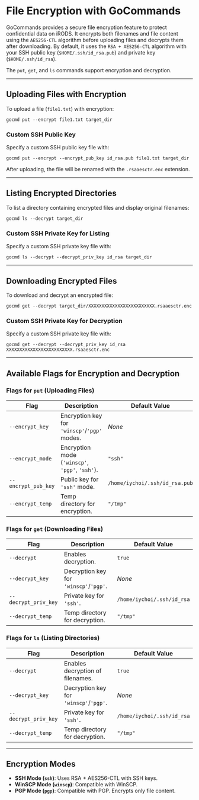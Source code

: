 # File Encryption with GoCommands

GoCommands provides a secure file encryption feature to protect confidential data on iRODS. It encrypts both filenames and file content using the `AES256-CTL` algorithm before uploading files and decrypts them after downloading. By default, it uses the `RSA + AES256-CTL` algorithm with your SSH public key (`$HOME/.ssh/id_rsa.pub`) and private key (`$HOME/.ssh/id_rsa`).

The `put`, `get`, and `ls` commands support encryption and decryption.

---

## Uploading Files with Encryption

To upload a file (`file1.txt`) with encryption:
```
gocmd put --encrypt file1.txt target_dir
```

### Custom SSH Public Key
Specify a custom SSH public key file with:
```
gocmd put --encrypt --encrypt_pub_key id_rsa.pub file1.txt target_dir
```

After uploading, the file will be renamed with the `.rsaaesctr.enc` extension.

---

## Listing Encrypted Directories

To list a directory containing encrypted files and display original filenames:
```
gocmd ls --decrypt target_dir
```

### Custom SSH Private Key for Listing
Specify a custom SSH private key file with:
```
gocmd ls --decrypt --decrypt_priv_key id_rsa target_dir
```

---

## Downloading Encrypted Files

To download and decrypt an encrypted file:
```
gocmd get --decrypt target_dir/XXXXXXXXXXXXXXXXXXXXXXXXX.rsaaesctr.enc
```

### Custom SSH Private Key for Decryption
Specify a custom SSH private key file with:
```
gocmd get --decrypt --decrypt_priv_key id_rsa XXXXXXXXXXXXXXXXXXXXXXXXX.rsaaesctr.enc
```

---

## Available Flags for Encryption and Decryption

### Flags for `put` (Uploading Files)
| Flag                       | Description                                   | Default Value                     |
|----------------------------|-----------------------------------------------|-----------------------------------|
| `--encrypt_key`            | Encryption key for `'winscp'`/`'pgp'` modes. | *None*                            |
| `--encrypt_mode`           | Encryption mode (`'winscp'`, `'pgp'`, `'ssh'`). | `"ssh"`                         |
| `--encrypt_pub_key`        | Public key for `'ssh'` mode.                  | `/home/iychoi/.ssh/id_rsa.pub`    |
| `--encrypt_temp`           | Temp directory for encryption.                | `"/tmp"`                          |

### Flags for `get` (Downloading Files)
| Flag                       | Description                                   | Default Value                     |
|----------------------------|-----------------------------------------------|-----------------------------------|
| `--decrypt`                | Enables decryption.                          | `true`                            |
| `--decrypt_key`            | Decryption key for `'winscp'`/`'pgp'`.       | *None*                            |
| `--decrypt_priv_key`       | Private key for `'ssh'`.                      | `/home/iychoi/.ssh/id_rsa`        |
| `--decrypt_temp`           | Temp directory for decryption.               | `"/tmp"`                          |

### Flags for `ls` (Listing Directories)
| Flag                       | Description                                   | Default Value                     |
|----------------------------|-----------------------------------------------|-----------------------------------|
| `--decrypt`                | Enables decryption of filenames.             | `true`                            |
| `--decrypt_key`            | Decryption key for `'winscp'`/`'pgp'`.       | *None*                            |
| `--decrypt_priv_key`       | Private key for `'ssh'`.                      | `/home/iychoi/.ssh/id_rsa`        |
| `--decrypt_temp`           | Temp directory for decryption.               | `"/tmp"`                          |

---

## Encryption Modes

- **SSH Mode (`ssh`)**: Uses RSA + AES256-CTL with SSH keys.
- **WinSCP Mode (`winscp`)**: Compatible with WinSCP.
- **PGP Mode (`pgp`)**: Compatible with PGP. Encrypts only file content.
